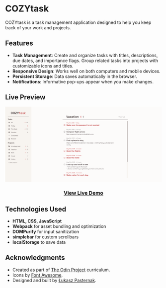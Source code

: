 # COZYtask

COZYtask is a task management application designed to help you keep track of your work and projects.

## Features

- **Task Management**: Create and organize tasks with titles, descriptions, due dates, and importance flags. Group related tasks into projects with customizable icons and titles. 
- **Responsive Design**: Works well on both computers and mobile devices.
- **Persistent Storage**: Data saves automatically in the browser.
- **Notifications**: Informative pop-ups appear when you make changes.

## Live Preview

<div align="center">
  <a href="https://pascard20.github.io/cozy-task/"><img src="./screenshots/preview.png" alt="COZYtask Preview"></a>
  <h3><a href="https://pascard20.github.io/cozy-task/">View Live Demo</a></h3>
</div>

## Technologies Used

- **HTML, CSS, JavaScript**
- **Webpack** for asset bundling and optimization
- **DOMPurify** for input sanitization
- **simplebar** for custom scrollbars
- **localStorage** to save data

## Acknowledgments

* Created as part of [The Odin Project](https://www.theodinproject.com/) curriculum.
* Icons by [Font Awesome](https://fontawesome.com/).
* Designed and built by [Łukasz Pasternak](https://github.com/pascard20).

